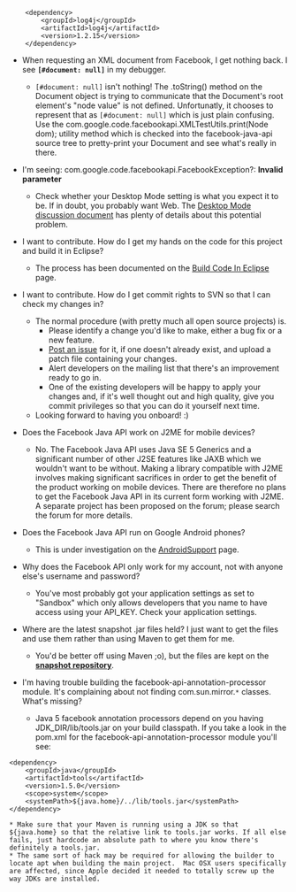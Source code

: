 
```
    <dependency>
        <groupId>log4j</groupId>
        <artifactId>log4j</artifactId>
        <version>1.2.15</version>
    </dependency>
```

  * When requesting an XML document from Facebook, I get nothing back. I see **`[#document: null]`** in my debugger.
    * `[#document: null]` isn't nothing! The .toString() method on the Document object is trying to communicate that the Document's root element's "node value" is not defined. Unfortunatly, it chooses to represent that as `[#document: null]` which is just plain confusing. Use the com.google.code.facebookapi.XMLTestUtils.print(Node dom); utility method which is checked into the facebook-java-api source tree to pretty-print your Document and see what's really in there.

  * I'm seeing: com.google.code.facebookapi.FacebookException?: **Invalid parameter**
    * Check whether your Desktop Mode setting is what you expect it to be. If in doubt, you probably want Web. The [Desktop Mode discussion document](DesktopMode.md) has plenty of details about this potential problem.

  * I want to contribute. How do I get my hands on the code for this project and build it in Eclipse?
    * The process has been documented on the [Build Code In Eclipse](BuildCodeInEclipse.md) page.

  * I want to contribute. How do I get commit rights to SVN so that I can check my changes in?
    * The normal procedure (with pretty much all open source projects) is.
      * Please identify a change you'd like to make, either a bug fix or a new feature.
      * [Post an issue](http://code.google.com/p/facebook-java-api/issues/list) for it, if one doesn't already exist, and upload a patch file containing your changes.
      * Alert developers on the mailing list that there's an improvement ready to go in.
      * One of the existing developers will be happy to apply your changes and, if it's well thought out and high quality, give you commit privileges so that you can do it yourself next time.
    * Looking forward to having you onboard! :)

  * Does the Facebook Java API work on J2ME for mobile devices?
    * No. The Facebook Java API uses Java SE 5 Generics and a significant number of other J2SE features like JAXB which we wouldn't want to be without. Making a library compatible with J2ME involves making significant sacrifices in order to get the benefit of the product working on mobile devices. There are therefore no plans to get the Facebook Java API in its current form working with J2ME. A separate project has been proposed on the forum; please search the forum for more details.

  * Does the Facebook Java API run on Google Android phones?
    * This is under investigation on the [AndroidSupport](AndroidSupport.md) page.

  * Why does the Facebook API only work for my account, not with anyone else's username and password?
    * You've most probably got your application settings as set to "Sandbox" which only allows developers that you name to have access using your API\_KEY. Check your application settings.

  * Where are the latest snapshot .jar files held? I just want to get the files and use them rather than using Maven to get them for me.
    * You'd be better off using Maven ;o), but the files are kept on the **[snapshot repository](http://mrepo.happyfern.com/maven2-snapshot/com/google/code/facebookapi/)**.

  * I'm having trouble building the facebook-api-annotation-processor module. It's complaining about not finding com.sun.mirror.`*` classes. What's missing?
    * Java 5 facebook annotation processors depend on you having JDK\_DIR/lib/tools.jar on your build classpath. If you take a look in the pom.xml for the facebook-api-annotation-processor module you'll see:
```
<dependency>
    <groupId>java</groupId>
    <artifactId>tools</artifactId>
    <version>1.5.0</version>
    <scope>system</scope>
    <systemPath>${java.home}/../lib/tools.jar</systemPath>
</dependency>
```
    * Make sure that your Maven is running using a JDK so that ${java.home} so that the relative link to tools.jar works. If all else fails, just hardcode an absolute path to where you know there's definitely a tools.jar.
    * The same sort of hack may be required for allowing the builder to locate apt when building the main project.  Mac OSX users specifically are affected, since Apple decided it needed to totally screw up the way JDKs are installed.
